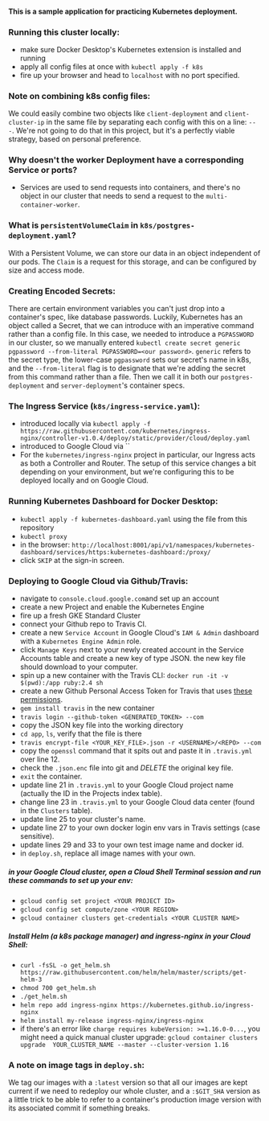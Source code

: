 #### This is a sample application for practicing Kubernetes deployment.

### Running this cluster locally:  
- make sure Docker Desktop's Kubernetes extension is installed and running
- apply all config files at once with `kubectl apply -f k8s`
- fire up your browser and head to `localhost` with no port specified.

### Note on combining k8s config files:  
We could easily combine two objects like `client-deployment` and `client-cluster-ip` in the same file by separating each config with this on a line: `---`. We're not going to do that in this project, but it's a perfectly viable strategy, based on personal preference.  

### Why doesn't the worker Deployment have a corresponding Service or ports?  
- Services are used to send requests into containers, and there's no object in our cluster that needs to send a request to the `multi-container-worker`.

### What is `persistentVolumeClaim` in `k8s/postgres-deployment.yaml`?  
With a Persistent Volume, we can store our data in an object independent of our pods. The `Claim` is a request for this storage, and can be configured by size and access mode.

### Creating Encoded Secrets:  
There are certain environment variables you can't just drop into a container's spec, like database passwords. Luckily, Kubernetes has an object called a Secret, that we can introduce with an imperative command rather than a config file. In this case, we needed to introduce a `PGPASSWORD` in our cluster, so we manually entered `kubectl create secret generic pgpassword --from-literal PGPASSWORD=<our password>`. `generic` refers to the secret type, the lower-case `pgpassword` sets our secret's name in k8s, and the `--from-literal` flag is to designate that we're adding the secret from this command rather than a file. Then we call it in both our `postgres-deployment` and `server-deployment`'s container specs.   

### The Ingress Service (`k8s/ingress-service.yaml`):  
- introduced locally via `kubectl apply -f https://raw.githubusercontent.com/kubernetes/ingress-nginx/controller-v1.0.4/deploy/static/provider/cloud/deploy.yaml`
- introduced to Google Cloud via ``
- For the `kubernetes/ingress-nginx` project in particular, our Ingress acts as both a Controller and Router. The setup of this service changes a bit depending on your environment, but we're configuring this to be deployed locally and on Google Cloud.

### Running Kubernetes Dashboard for Docker Desktop:  
- `kubectl apply -f kubernetes-dashboard.yaml` using the file from this repository
- `kubectl proxy`
- in the browser: `http://localhost:8001/api/v1/namespaces/kubernetes-dashboard/services/https:kubernetes-dashboard:/proxy/`
- click `SKIP` at the sign-in screen.

### Deploying to Google Cloud via Github/Travis:  
- navigate to `console.cloud.google.com`and set up an account
- create a new Project and enable the Kubernetes Engine
- fire up a fresh GKE Standard Cluster
- connect your Github repo to Travis CI.
- create a new `Service Account` in Google Cloud's `IAM & Admin` dashboard with a `Kubernetes Engine Admin` role.
- click `Manage Keys` next to your newly created account in the Service Accounts table and create a new key of type JSON. the new key file should download to your computer.
- spin up a new container with the Travis CLI: `docker run -it -v $(pwd):/app ruby:2.4 sh`
- create a new Github Personal Access Token for Travis that uses [these permissions](https://docs.travis-ci.com/user/github-oauth-scopes/#repositories-on-httpstravis-cicom-private-and-public).
- `gem install travis` in the new container
- `travis login --github-token <GENERATED_TOKEN> --com`
- copy the JSON key file into the working directory
- `cd app`, `ls`, verify that the file is there
- `travis encrypt-file <YOUR_KEY_FILE>.json -r <USERNAME>/<REPO> --com`
- copy the `openssl` command that it spits out and paste it in `.travis.yml` over line 12.
- check the `.json.enc` file into git and _DELETE_ the original key file.
- `exit` the container.
- update line 21 in `.travis.yml` to your Google Cloud project name (actually the ID in the Projects index table).
- change line 23 in `.travis.yml` to your Google Cloud data center (found in the `Clusters` table).
- update line 25 to your cluster's name.
- update line 27 to your own docker login env vars in Travis settings (case sensitive).
- update lines 29 and 33 to your own test image name and docker id.
- in `deploy.sh`, replace all image names with your own.  

##### in your Google Cloud cluster, open a Cloud Shell Terminal session and run these commands to set up your env: 
- `gcloud config set project <YOUR PROJECT ID>`
- `gcloud config set compute/zone <YOUR REGION>`
- `gcloud container clusters get-credentials <YOUR CLUSTER NAME>`

##### Install Helm (a k8s package manager) and ingress-nginx in your Cloud Shell:
- `curl -fsSL -o get_helm.sh https://raw.githubusercontent.com/helm/helm/master/scripts/get-helm-3`
- `chmod 700 get_helm.sh`
- `./get_helm.sh`
- `helm repo add ingress-nginx https://kubernetes.github.io/ingress-nginx`
- `helm install my-release ingress-nginx/ingress-nginx`
- if there's an error like `charge requires kubeVersion: >=1.16.0-0...`,
  you might need a quick manual cluster upgrade:
  `gcloud container clusters upgrade  YOUR_CLUSTER_NAME --master --cluster-version 1.16`

### A note on image tags in `deploy.sh`:  
We tag our images with a `:latest` version so that all our images are kept current if we need to redeploy our whole cluster, and a `:$GIT_SHA` version as a little trick to be able to refer to a container's production image version with its associated commit if something breaks.